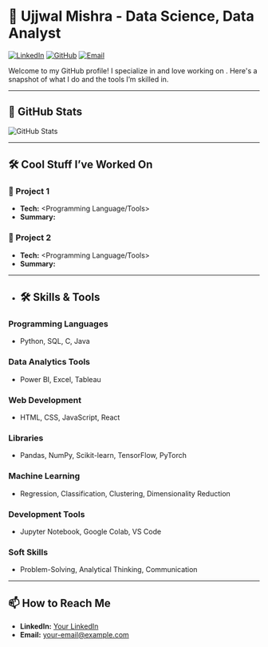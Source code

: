 # 👋 Ujjwal Mishra - Data Science, Data Analyst 
[![LinkedIn](https://img.shields.io/badge/-LinkedIn-blue?style=flat&logo=Linkedin&logoColor=white)](https://www.linkedin.com/in/ujjwal-mishra-2a1b6522b?utm_source=share&utm_campaign=share_via&utm_content=profile&utm_medium=ios_app ) 
[![GitHub](https://img.shields.io/badge/-GitHub-black?style=flat&logo=github&logoColor=white)](https://github.com/UjjwalMisra) 
[![Email](https://img.shields.io/badge/Email-red?style=flat&logo=gmail&logoColor=white)](mailto:ujjwalmishra1777@gmail.com)

Welcome to my GitHub profile! I specialize in <your expertise> and love working on <your passion>. Here's a snapshot of what I do and the tools I’m skilled in.

---

## 🚀 GitHub Stats
![GitHub Stats](https://github-readme-stats.vercel.app/api?username=your-username&show_icons=true&theme=radical)

---

## 🛠️ Cool Stuff I’ve Worked On
### 🔐 Project 1
- **Tech:** <Programming Language/Tools>
- **Summary:** <Brief description of the project.>

### 🌟 Project 2
- **Tech:** <Programming Language/Tools>
- **Summary:** <Brief description of the project.>

---

- ## 🛠️ Skills & Tools

### **Programming Languages**
- Python, SQL, C, Java

### **Data Analytics Tools**
- Power BI, Excel, Tableau

### **Web Development**
- HTML, CSS, JavaScript, React

### **Libraries**
- Pandas, NumPy, Scikit-learn, TensorFlow, PyTorch

### **Machine Learning**
- Regression, Classification, Clustering, Dimensionality Reduction

### **Development Tools**
- Jupyter Notebook, Google Colab, VS Code

### **Soft Skills**
- Problem-Solving, Analytical Thinking, Communication

---

## 📫 How to Reach Me
- **LinkedIn:** [Your LinkedIn](https://www.linkedin.com/in/ujjwal-mishra-2a1b6522b?utm_source=share&utm_campaign=share_via&utm_content=profile&utm_medium=ios_app )
- **Email:** [your-email@example.com](mailto:ujjwalmishra1777@gmail.com)

